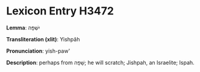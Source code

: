 # Lexicon Entry H3472

**Lemma**: יִשְׁפָּה

**Transliteration (xlit)**: Yishpâh

**Pronunciation**: yish-paw'

**Description**:
perhaps from שָׁפָה; he will scratch; Jishpah, an Israelite; Ispah.
